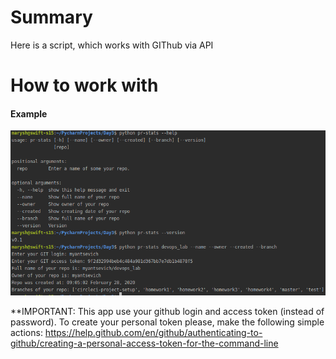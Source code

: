 Summary
=======
Here is a script, which works with GIThub via API


How to work with
=======
#### Example

<p align="center">
  <img src="example.png" width="900px" />
</p>


**IMPORTANT: This app use your github login  and access token (instead of password). To create your personal token please, make the following simple actions: https://help.github.com/en/github/authenticating-to-github/creating-a-personal-access-token-for-the-command-line


